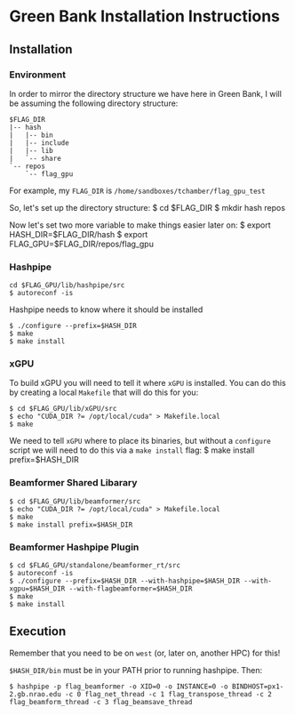 # Green Bank Installation Instructions

## Installation
### Environment

In order to mirror the directory structure we have here in Green Bank, I will be assuming the following directory structure:

	$FLAG_DIR
	|-- hash
	|   |-- bin
	|   |-- include
	|   |-- lib
	|   `-- share
	`-- repos
		`-- flag_gpu

For example, my `FLAG_DIR` is `/home/sandboxes/tchamber/flag_gpu_test`

So, let's set up the directory structure:
	$ cd $FLAG_DIR
	$ mkdir hash repos

Now let's set two more variable to make things easier later on:
	$ export HASH_DIR=$FLAG_DIR/hash
	$ export FLAG_GPU=$FLAG_DIR/repos/flag_gpu

### Hashpipe
	cd $FLAG_GPU/lib/hashpipe/src
	$ autoreconf -is

Hashpipe needs to know where it should be installed

	$ ./configure --prefix=$HASH_DIR
	$ make
	$ make install

### xGPU
To build xGPU you will need to tell it where `xGPU` is installed. You can do this by creating a local `Makefile` that will do this for you:

	$ cd $FLAG_GPU/lib/xGPU/src
	$ echo "CUDA_DIR ?= /opt/local/cuda" > Makefile.local
	$ make
We need to tell `xGPU` where to place its binaries, but without a `configure` script we will need to do this via a `make install` flag:
	$ make install prefix=$HASH_DIR

### Beamformer Shared Libarary
	$ cd $FLAG_GPU/lib/beamformer/src
	$ echo "CUDA_DIR ?= /opt/local/cuda" > Makefile.local
	$ make
	$ make install prefix=$HASH_DIR

### Beamformer Hashpipe Plugin
	$ cd $FLAG_GPU/standalone/beamformer_rt/src
	$ autoreconf -is
	$ ./configure --prefix=$HASH_DIR --with-hashpipe=$HASH_DIR --with-xgpu=$HASH_DIR --with-flagbeamformer=$HASH_DIR
	$ make
	$ make install

## Execution
Remember that you need to be on `west` (or, later on, another HPC) for this!

`$HASH_DIR/bin` must be in your PATH prior to running hashpipe. Then:

	$ hashpipe -p flag_beamformer -o XID=0 -o INSTANCE=0 -o BINDHOST=px1-2.gb.nrao.edu -c 0 flag_net_thread -c 1 flag_transpose_thread -c 2 flag_beamform_thread -c 3 flag_beamsave_thread
